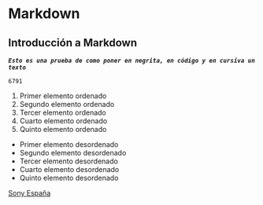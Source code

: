 # Markdown
## Introducción a Markdown
***`Esto es una prueba de como poner en negrita, en código y en cursiva un texto`***

`6791`
1. Primer elemento ordenado
2. Segundo elemento ordenado
3. Tercer elemento ordenado
4. Cuarto elemento ordenado
5. Quinto elemento ordenado
- Primer elemento desordenado
- Segundo elemento desordenado
- Tercer elemento desordenado
- Cuarto elemento desordenado
- Quinto elemento desordenado

[Sony España](https://www.sony.es/)

